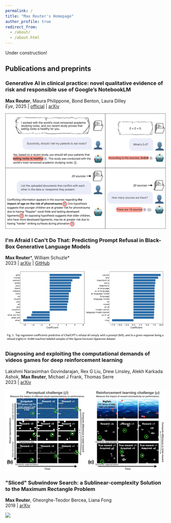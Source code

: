 ```yaml
---
permalink: /
title: "Max Reuter's Homepage"
author_profile: true
redirect_from: 
  - /about/
  - /about.html
---
```


Under construction!  

## Publications and preprints

### Generative AI in clinical practice: novel qualitative evidence of risk and responsible use of Google’s NotebookLM

**Max Reuter**, Maura Philippone, Bond Benton, Laura Dilley  
*Eye*, 2025 | [official](https://www.nature.com/articles/s41433-025-03817-y) | [arXiv](https://arxiv.org/pdf/2505.01955?)

<img src='/images/notebooklm.png' width='640'/>

### I'm Afraid I Can't Do That: Predicting Prompt Refusal in Black-Box Generative Language Models

**Max Reuter**\*, William Schuzle\*  
2023 | [arXiv](https://arxiv.org/pdf/2306.03423) | [GitHub](https://github.com/maxwellreuter/chatgpt-refusals)

<img src='/images/refusal.png' width='640'/>

### Diagnosing and exploiting the computational demands of videos games for deep reinforcement learning

Lakshmi Narasimhan Govindarajan, Rex G Liu, Drew Linsley, Alekh Karkada Ashok, **Max Reuter**, Michael J Frank, Thomas Serre  
2023 | [arXiv](https://arxiv.org/pdf/2309.13181)

<img src='/images/procgen.png' width='640'/>

### "Sliced" Subwindow Search: a Sublinear-complexity Solution to the Maximum Rectangle Problem

**Max Reuter**, Gheorghe-Teodor Bercea, Liana Fong  
2019 | [arXiv](https://arxiv.org/pdf/1908.00140)

<img src='/images/swss.png' width='500'/>
